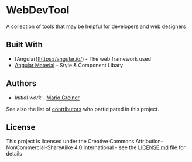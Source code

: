 # WebDevTool

A collection of tools that may be helpful for developers and web designers

## Built With

* [Angular(]https://angular.io/) - The web framework used
* [Angular Material](https://material.angular.io/) - Style & Component Libary

## Authors

* *Initial work* - [Mario Greiner](https://github.com/Mario-Greiner)

See also the list of [contributors](https://github.com/Mario-Greiner/WebDevTools/contributors) who participated in this project.

## License

This project is licensed under the Creative Commons Attribution-NonCommercial-ShareAlike 4.0 International - see the [LICENSE.md](LICENSE.md) file for details
